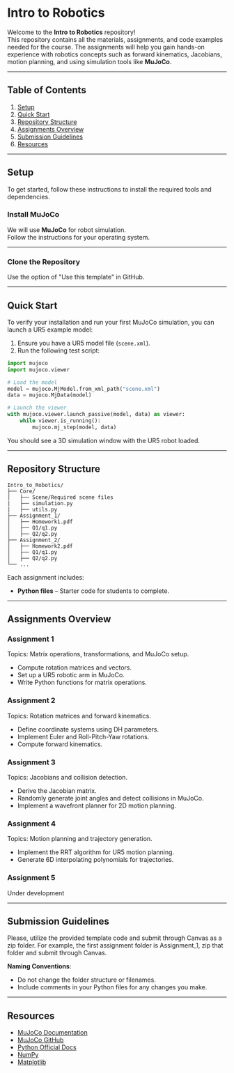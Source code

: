 # Intro to Robotics

Welcome to the **Intro to Robotics** repository!  
This repository contains all the materials, assignments, and code examples needed for the course. The assignments will help you gain hands-on experience with robotics concepts such as forward kinematics, Jacobians, motion planning, and using simulation tools like **MuJoCo**.

---

## Table of Contents

1. [Setup](#setup)  
2. [Quick Start](#quick-start)  
3. [Repository Structure](#repository-structure)  
4. [Assignments Overview](#assignments-overview)  
5. [Submission Guidelines](#submission-guidelines)  
6. [Resources](#resources)  

---

## Setup

To get started, follow these instructions to install the required tools and dependencies.

### Install MuJoCo

We will use **MuJoCo** for robot simulation.  
Follow the instructions for your operating system.

---

### Clone the Repository

Use the option of "Use this template" in GitHub.

---

## Quick Start

To verify your installation and run your first MuJoCo simulation, you can launch a UR5 example model:

1. Ensure you have a UR5 model file (`scene.xml`).  
2. Run the following test script:

```python
import mujoco
import mujoco.viewer

# Load the model
model = mujoco.MjModel.from_xml_path("scene.xml")
data = mujoco.MjData(model)

# Launch the viewer
with mujoco.viewer.launch_passive(model, data) as viewer:
    while viewer.is_running():
        mujoco.mj_step(model, data)
```

You should see a 3D simulation window with the UR5 robot loaded.

---

## Repository Structure

```
Intro_to_Robotics/
├── Core/
│   ├── Scene/Required scene files
|   ├── simulation.py
|   ├── utils.py
├── Assignment_1/
│   ├── Homework1.pdf
│   ├── Q1/q1.py
│   ├── Q2/q2.py
├── Assignment_2/
│   ├── Homework2.pdf
│   ├── Q1/q1.py
│   ├── Q2/q2.py
└── ...
```

Each assignment includes:
- **Python files** – Starter code for students to complete.

---

## Assignments Overview

### Assignment 1  
Topics: Matrix operations, transformations, and MuJoCo setup.
- Compute rotation matrices and vectors.
- Set up a UR5 robotic arm in MuJoCo.
- Write Python functions for matrix operations.

### Assignment 2  
Topics: Rotation matrices and forward kinematics.
- Define coordinate systems using DH parameters.
- Implement Euler and Roll-Pitch-Yaw rotations.
- Compute forward kinematics.

### Assignment 3  
Topics: Jacobians and collision detection.
- Derive the Jacobian matrix.
- Randomly generate joint angles and detect collisions in MuJoCo.
- Implement a wavefront planner for 2D motion planning.

### Assignment 4  
Topics: Motion planning and trajectory generation.
- Implement the RRT algorithm for UR5 motion planning.
- Generate 6D interpolating polynomials for trajectories.

### Assignment 5  
Under development

---

## Submission Guidelines

Please, utilize the provided template code and submit through Canvas as a zip folder. For example, the first assignment folder is Assignment\_1, zip that folder and submit through Canvas.

**Naming Conventions**:
- Do not change the folder structure or filenames.
- Include comments in your Python files for any changes you make.

---

## Resources

- [MuJoCo Documentation](https://mujoco.readthedocs.io/en/stable/)
- [MuJoCo GitHub](https://github.com/google-deepmind/mujoco)
- [Python Official Docs](https://docs.python.org/3/)
- [NumPy](https://numpy.org/doc/stable/)
- [Matplotlib](https://matplotlib.org/stable/index.html)
